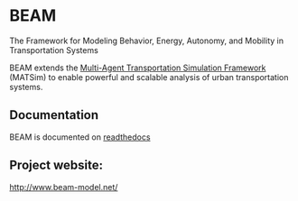 # BEAM

The Framework for Modeling Behavior, Energy, Autonomy, and Mobility in Transportation Systems

BEAM extends the [Multi-Agent Transportation Simulation Framework](https://github.com/matsim-org/matsim) (MATSim)
to enable powerful and scalable analysis of urban transportation systems.

## Documentation
BEAM is documented on [readthedocs](http://beam.readthedocs.io/en/akka/)

## Project website: 
http://www.beam-model.net/

